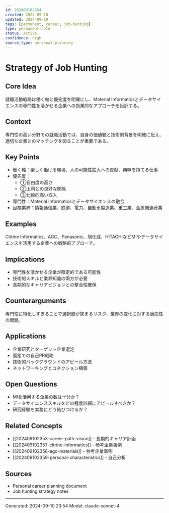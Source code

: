 ```yaml
---
id: 202409102354
created: 2024-09-10
updated: 2024-09-10
tags: [permanent, career, job-hunting]
type: permanent-note
status: active
confidence: high
source_type: personal-planning
---
```


# Strategy of Job Hunting

## Core Idea
就職活動戦略は働く軸と優先度を明確にし、Material Informaticsとデータサイエンスの専門性を活かせる企業への効果的なアプローチを設計する。

## Context
専門性の高い分野での就職活動では、自身の価値観と技術的背景を明確に伝え、適切な企業とのマッチングを図ることが重要である。

## Key Points
- 働く軸：楽しく働ける環境、人の可能性拡大への貢献、興味を持てる仕事
- 優先度：
	- ①自由度の高さ 
	- ②上司との良好な関係
	- ③比較的高い収入
- 専門性：Material Informaticsとデータサイエンスの融合
- 目標業界：情報通信業、鉄道、電力、自動車製造業、重工業、金属関連産業

## Examples
Citrine Informatics、AGC、Panasonic、旭化成、HITACHIなどMIやデータサイエンスを活用する企業への戦略的アプローチ。

## Implications
- 専門性を活かせる企業が限定的である可能性
- 技術的スキルと業界知識の両方が必要
- 長期的なキャリアビジョンとの整合性確保

## Counterarguments
専門性に特化しすぎることで選択肢が狭まるリスク、業界の変化に対する適応性の問題。

## Applications
- 企業研究とターゲット企業選定
- 面接での自己PR戦略
- 技術的バックグラウンドのアピール方法
- ネットワーキングとコネクション構築

## Open Questions
- MIを活用する企業の数は十分か？
- データサイエンススキルをどの程度詳細にアピールすべきか？
- 研究経験を実務にどう結びつけるか？

## Related Concepts
- [[202409102353-career-path-vision]] - 長期的キャリア計画
- [[202409102357-citrine-informatics]] - 参考企業事例
- [[202409102358-agc-materials]] - 参考企業事例
- [[202409102359-personal-characteristics]] - 自己分析

## Sources
- Personal career planning document
- Job hunting strategy notes

---
Generated: 2024-09-10 23:54
Model: claude-sonnet-4
